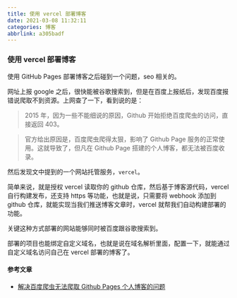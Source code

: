 ```yaml
---
title: 使用 vercel 部署博客
date: 2021-03-08 11:32:11
categories: 博客
abbrlink: a305badf
---
```


### 使用 vercel 部署博客

使用 GitHub Pages 部署博客之后碰到一个问题，seo 相关的。

网址上报 google 之后，很快能被谷歌搜索到，但是在百度上报纸后，发现百度报错说爬取不到资源。上网查了一下，看到说的是：

> 2015 年，因为一些不能细说的原因，Github 开始拒绝百度爬虫的访问，直接返回 403。
<!-- more-->
> 官方给出原因是，百度爬虫爬得太狠，影响了 Github Page 服务的正常使用。这就导致了，但凡在 Github Page 搭建的个人博客，都无法被百度收录。

然后发现文中提到的一个网站托管服务，`vercel`。

简单来说，就是授权 vercel 读取你的 github 仓库，然后基于博客源代码，vercel 自行构建发布，还支持 https 等功能，也就是说，只需要将 webhook 添加到 github 仓库，就能实现当我们推送博客文章时，vercel 就帮我们自动构建部署的功能。

关键这种方式部署的网站能够同时被百度跟谷歌搜索到。

部署的项目也能绑定自定义域名，也就是说在域名解析里面，配置一下，就能通过自定义域名访问自己在 vercel 部署的博客了。

#### 参考文章

- [解决百度爬虫无法爬取 Github Pages 个人博客的问题](https://zpjiang.me/2020/01/15/let-baidu-index-github-page/)
